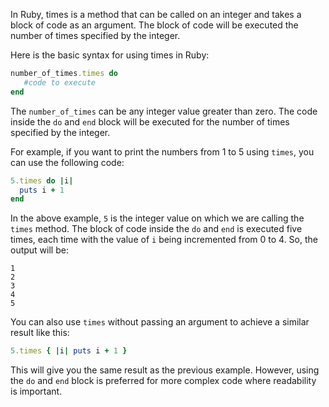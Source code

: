 In Ruby, times is a method that can be called on an integer and takes a block of code as an argument. The block of code will be executed the number of times specified by the integer.

Here is the basic syntax for using times in Ruby:

```ruby
number_of_times.times do
   #code to execute
end
```

The `number_of_times` can be any integer value greater than zero. The code inside the `do` and `end` block will be executed for the number of times specified by the integer.

For example, if you want to print the numbers from 1 to 5 using `times`, you can use the following code:

```ruby
5.times do |i|
  puts i + 1
end
```

In the above example, `5` is the integer value on which we are calling the `times` method. The block of code inside the `do` and `end` is executed five times, each time with the value of `i` being incremented from 0 to 4. So, the output will be:

```
1
2
3
4
5
```

You can also use `times` without passing an argument to achieve a similar result like this:

```ruby
5.times { |i| puts i + 1 }
```

This will give you the same result as the previous example. However, using the `do` and `end` block is preferred for more complex code where readability is important.